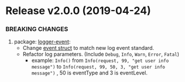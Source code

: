 Release v2.0.0 (2019-04-24)
===========================
### BREAKING CHANGES
1. package: [logger-event](https://github.com/AccelByte/go-restful-plugins/tree/master/pkg/logger/event): 
    * Change  [event struct](https://github.com/AccelByte/go-restful-plugins/blob/master/pkg/logger/event/event.go) to match new log event standard.
    * Refactor log parameters. (Include ```Debug```, ```Info```, ```Warn```, ```Error```, ```Fatal```)
        * example: ```Info()``` from ```Info(request, 99, "get user info message")``` to ```Info(request, 99, 50, 3, "get user info message")``` , 50 is eventType and 3 is eventLevel.

